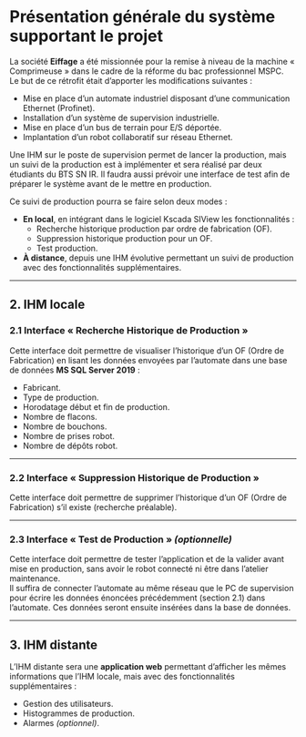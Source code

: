 # Présentation générale du système supportant le projet

La société **Eiffage** a été missionnée pour la remise à niveau de la machine « Comprimeuse » dans le cadre de la réforme du bac professionnel MSPC.  
Le but de ce rétrofit était d’apporter les modifications suivantes :  
- Mise en place d’un automate industriel disposant d’une communication Ethernet (Profinet).  
- Installation d’un système de supervision industrielle.  
- Mise en place d’un bus de terrain pour E/S déportée.  
- Implantation d’un robot collaboratif sur réseau Ethernet.  

Une IHM sur le poste de supervision permet de lancer la production, mais un suivi de la production est à implémenter et sera réalisé par deux étudiants du BTS SN IR. Il faudra aussi prévoir une interface de test afin de préparer le système avant de le mettre en production.  

Ce suivi de production pourra se faire selon deux modes :  
- **En local**, en intégrant dans le logiciel Kscada SIView les fonctionnalités :  
  - Recherche historique production par ordre de fabrication (OF).  
  - Suppression historique production pour un OF.  
  - Test production.  
- **À distance**, depuis une IHM évolutive permettant un suivi de production avec des fonctionnalités supplémentaires.  

---

## 2. IHM locale

### 2.1 Interface « Recherche Historique de Production »

Cette interface doit permettre de visualiser l’historique d’un OF (Ordre de Fabrication) en lisant les données envoyées par l’automate dans une base de données **MS SQL Server 2019** :  

- Fabricant.  
- Type de production.  
- Horodatage début et fin de production.  
- Nombre de flacons.  
- Nombre de bouchons.  
- Nombre de prises robot.  
- Nombre de dépôts robot.  

---

### 2.2 Interface « Suppression Historique de Production »

Cette interface doit permettre de supprimer l’historique d’un OF (Ordre de Fabrication) s’il existe (recherche préalable).  

---

### 2.3 Interface « Test de Production » *(optionnelle)*

Cette interface doit permettre de tester l’application et de la valider avant mise en production, sans avoir le robot connecté ni être dans l’atelier maintenance.  
Il suffira de connecter l’automate au même réseau que le PC de supervision pour écrire les données énoncées précédemment (section 2.1) dans l’automate. Ces données seront ensuite insérées dans la base de données.  

---

## 3. IHM distante

L’IHM distante sera une **application web** permettant d’afficher les mêmes informations que l’IHM locale, mais avec des fonctionnalités supplémentaires :  
- Gestion des utilisateurs.  
- Histogrammes de production.  
- Alarmes *(optionnel)*.  
